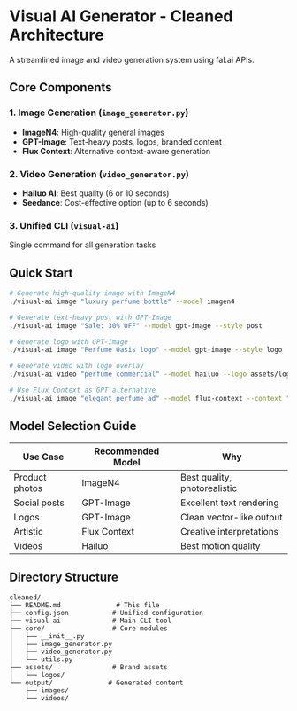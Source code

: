 # Visual AI Generator - Cleaned Architecture

A streamlined image and video generation system using fal.ai APIs.

## Core Components

### 1. Image Generation (`image_generator.py`)
- **ImageN4**: High-quality general images
- **GPT-Image**: Text-heavy posts, logos, branded content
- **Flux Context**: Alternative context-aware generation

### 2. Video Generation (`video_generator.py`)
- **Hailuo AI**: Best quality (6 or 10 seconds)
- **Seedance**: Cost-effective option (up to 6 seconds)

### 3. Unified CLI (`visual-ai`)
Single command for all generation tasks

## Quick Start

```bash
# Generate high-quality image with ImageN4
./visual-ai image "luxury perfume bottle" --model imagen4

# Generate text-heavy post with GPT-Image
./visual-ai image "Sale: 30% OFF" --model gpt-image --style post

# Generate logo with GPT-Image
./visual-ai image "Perfume Oasis logo" --model gpt-image --style logo

# Generate video with logo overlay
./visual-ai video "perfume commercial" --model hailuo --logo assets/logo.png

# Use Flux Context as GPT alternative
./visual-ai image "elegant perfume ad" --model flux-context --context "luxury brand"
```

## Model Selection Guide

| Use Case | Recommended Model | Why |
|----------|-------------------|-----|
| Product photos | ImageN4 | Best quality, photorealistic |
| Social posts | GPT-Image | Excellent text rendering |
| Logos | GPT-Image | Clean vector-like output |
| Artistic | Flux Context | Creative interpretations |
| Videos | Hailuo | Best motion quality |

## Directory Structure

```
cleaned/
├── README.md              # This file
├── config.json           # Unified configuration
├── visual-ai             # Main CLI tool
├── core/                 # Core modules
│   ├── __init__.py
│   ├── image_generator.py
│   ├── video_generator.py
│   └── utils.py
├── assets/               # Brand assets
│   └── logos/
└── output/              # Generated content
    ├── images/
    └── videos/
```
